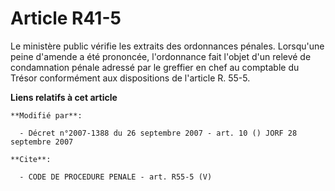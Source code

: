 # Article R41-5

Le ministère public vérifie les extraits des ordonnances pénales. Lorsqu'une peine d'amende a été prononcée, l'ordonnance
fait l'objet d'un relevé de condamnation pénale adressé par le greffier en chef au comptable du Trésor conformément aux
dispositions de l'article R. 55-5.

**Liens relatifs à cet article**

	**Modifié par**:

	  - Décret n°2007-1388 du 26 septembre 2007 - art. 10 () JORF 28 septembre 2007

	**Cite**:

	  - CODE DE PROCEDURE PENALE - art. R55-5 (V)
